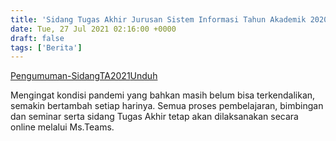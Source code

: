 ```yaml
---
title: 'Sidang Tugas Akhir Jurusan Sistem Informasi Tahun Akademik 2020/2021 akan tetap dilaksanakan secara daring'
date: Tue, 27 Jul 2021 02:16:00 +0000
draft: false
tags: ['Berita']
---
```


[Pengumuman-SidangTA2021](https://unda.ac.id/2/wp-content/uploads/2021/07/Pengumuman-SidangTA2021.pdf)[Unduh](https://unda.ac.id/2/wp-content/uploads/2021/07/Pengumuman-SidangTA2021.pdf)

Mengingat kondisi pandemi yang bahkan masih belum bisa terkendalikan, semakin bertambah setiap harinya. Semua proses pembelajaran, bimbingan dan seminar serta sidang Tugas Akhir tetap akan dilaksanakan secara online melalui Ms.Teams.